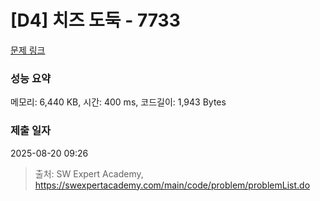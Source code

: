 # [D4] 치즈 도둑 - 7733 

[문제 링크](https://swexpertacademy.com/main/code/problem/problemDetail.do?contestProbId=AWrDOdQqRCUDFARG) 

### 성능 요약

메모리: 6,440 KB, 시간: 400 ms, 코드길이: 1,943 Bytes

### 제출 일자

2025-08-20 09:26



> 출처: SW Expert Academy, https://swexpertacademy.com/main/code/problem/problemList.do